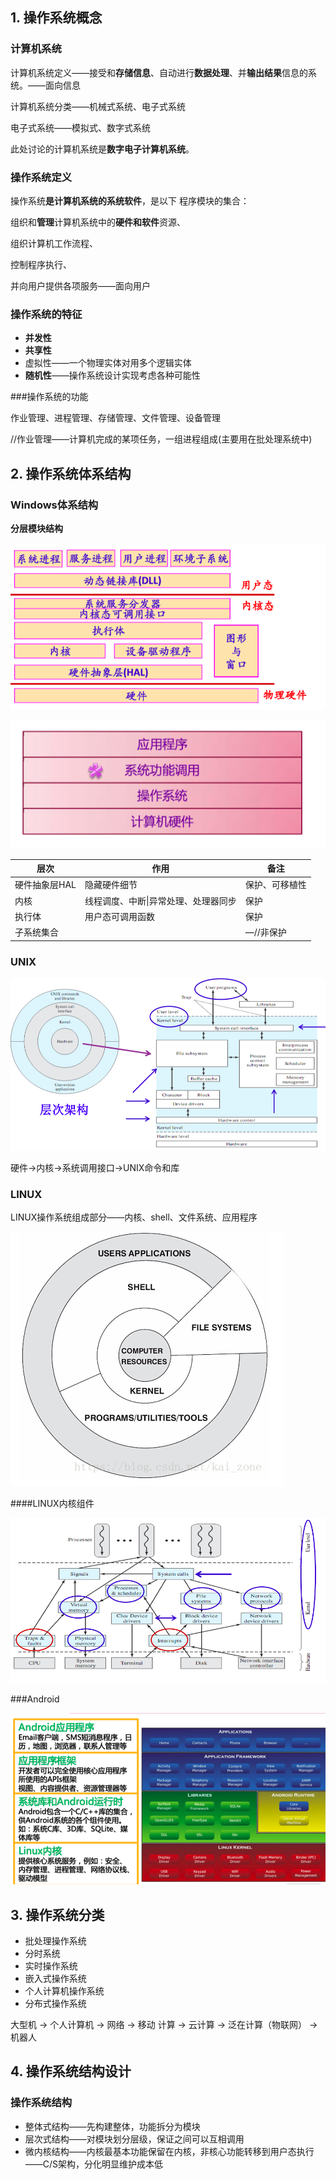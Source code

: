 ## 1. 操作系统概念



### 计算机系统

计算机系统定义——接受和**存储信息**、自动进行**数据处理**、并**输出结果**信息的系统。——面向信息



计算机系统分类——机械式系统、电子式系统

电子式系统——模拟式、数字式系统



此处讨论的计算机系统是**数字电子计算机系统**。

### 

### 操作系统定义

操作系统**是计算机系统的系统软件**，是以下 程序模块的集合：

组织和**管理**计算机系统中的**硬件和软件**资源、

组织计算机工作流程、

控制程序执行、

并向用户提供各项服务——面向用户



### 操作系统的特征

- **并发性**
- **共享性**
- 虚拟性——一个物理实体对用多个逻辑实体
- **随机性**——操作系统设计实现考虑各种可能性



###操作系统的功能

作业管理、进程管理、存储管理、文件管理、设备管理

//作业管理——计算机完成的某项任务，一组进程组成(主要用在批处理系统中)



## 2. 操作系统体系结构

### Windows体系结构

**分层模块结构**



![image-20190430123843949](assets/image-20190430123843949.png)

![image-20190430123831322](assets/image-20190430123831322.png)

| 层次          | 作用                                 | 备注           |
| ------------- | ------------------------------------ | -------------- |
| 硬件抽象层HAL | 隐藏硬件细节                         | 保护、可移植性 |
| 内核          | 线程调度、中断\|异常处理、处理器同步 | 保护           |
| 执行体        | 用户态可调用函数                     | 保护           |
| 子系统集合    |                                      | —//非保护      |



### UNIX

![image-20190430133405014](assets/image-20190430133405014.png)

硬件→内核→系统调用接口→UNIX命令和库



### LINUX

LINUX操作系统组成部分——内核、shell、文件系统、应用程序

![image-20190430134117015](assets/image-20190430134117015.png)



####LINUX内核组件

![image-20190430133822751](assets/image-20190430133822751.png)



###Android

![image-20190430134221887](assets/image-20190430134221887.png)



## 3. 操作系统分类

- 批处理操作系统      
- 分时系统      
- 实时操作系统      
- 嵌入式操作系统      
- 个人计算机操作系统      
- 分布式操作系统

大型机 → 个人计算机 → 网络 → 移动 计算 → 云计算 → 泛在计算（物联网） → 机器人



## 4. 操作系统结构设计



### 操作系统结构

- 整体式结构——先构建整体，功能拆分为模块
- 层次式结构——对模块划分层级，保证之间可以互相调用
- 微内核结构——内核最基本功能保留在内核，非核心功能转移到用户态执行——C/S架构，分化明显维护成本低

